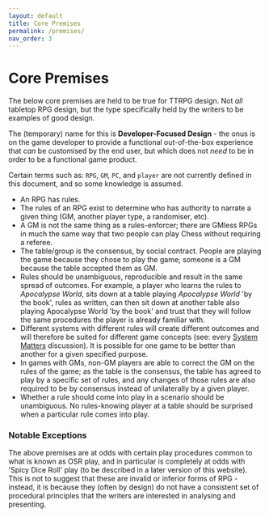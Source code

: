 ```yaml
---
layout: default
title: Core Premises
permalink: /premises/
nav_order: 3
---
```

# Core Premises

The below core premises are held to be true for TTRPG design. Not *all* tabletop RPG design, but the type specifically held by the writers to be examples of good design.  

The (temporary) name for this is **Developer-Focused Design** - the onus is on the game developer to provide a functional out-of-the-box experience that *can* be customised by the end user, but which does not *need* to be in order to be a functional game product.

Certain terms such as: `RPG`, `GM`, `PC`, and `player` are not currently defined in this document, and so some knowledge is assumed.

* An RPG has rules.  
* The rules of an RPG exist to determine who has authority to narrate a given thing (GM, another player type, a randomiser, etc).  
* A GM is not the same thing as a rules-enforcer; there are GMless RPGs in much the same way that two people can play Chess without requiring a referee.  
* The table/group is the consensus, by social contract. People are playing the game because they chose to play the game; someone is a GM because the table accepted them as GM.
* Rules should be unambiguous, reproducible and result in the same spread of outcomes. For example, a player who learns the rules to *Apocalypse World*, sits down at a table playing *Apocalypse World* 'by the book', rules as written, can then sit down at another table also playing Apocalypse World 'by the book' and trust that they will follow the same procedures the player is already familiar with.  
* Different systems with different rules will create different outcomes and will therefore be suited for different game concepts (see: every [System Matters](http://www.indie-rpgs.com/_articles/system_does_matter.html) discussion). It is possible for one game to be better than another for a given specified purpose.   
* In games with GMs, non-GM players are able to correct the GM on the rules of the game; as the table is the consensus, the table has agreed to play by a specific set of rules, and any changes of those rules are also required to be by consensus instead of unilaterally by a given player.
* Whether a rule should come into play in a scenario should be unambiguous. No rules-knowing player at a table should be surprised when a particular rule comes into play.

### Notable Exceptions
The above premises are at odds with certain play procedures common to what is known as OSR play, and in particular is completely at odds with 'Spicy Dice Roll' play (to be described in a later version of this website).   
This is not to suggest that these are invalid or inferior forms of RPG - instead, it is because they (often by design) do not have a consistent set of procedural principles that the writers are interested in analysing and presenting.
